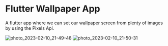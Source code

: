 # Flutter Wallpaper App

A flutter app where we can set our wallpaper screen from plenty of images by using the Pixels Api.

![photo_2023-02-10_21-49-48](https://user-images.githubusercontent.com/82289240/218142340-0d86deec-dc0f-4eda-9ffb-c68506b6a0ac.jpg)
![photo_2023-02-10_21-50-31](https://user-images.githubusercontent.com/82289240/218142350-9a36e357-e3c3-4e0e-8d7a-e68f806a1af0.jpg)
